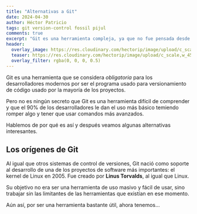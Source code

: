 ```yaml
---
title: "Alternativas a Git"
date: 2024-04-30
author: Héctor Patricio
tags: git version-control fossil pijul
comments: true
excerpt: "Git es una herramienta compleja, ya que no fue pensada desde el principio para tener buena experiencia de usuario, veamos algunas alternativas."
header:
  overlay_image: https://res.cloudinary.com/hectorip/image/upload/c_scale,w_1450/v1714573988/osman-rana-yM3T1vYh8Oc-unsplash_gwkcc2.jpg
  teaser: https://res.cloudinary.com/hectorip/image/upload/c_scale,w_450/v1714573988/osman-rana-yM3T1vYh8Oc-unsplash_gwkcc2.jpg
  overlay_filter: rgba(0, 0, 0, 0.5)
---
```


Git es una herramienta que se considera *obligatoria* para los desarrolladores
modernos por ser el programa usado para versionamiento de código usado por
la mayoría de los proyectos.

Pero no es ningún secreto que Git es una herramienta difícil de comprender y
que el 90% de los desarrolladores le dan el uso más básico temiendo romper algo
y tener que usar comandos más avanzados.

Hablemos de por qué es así y después veamos algunas alternativas interesantes.

## Los orígenes de Git

Al igual que otros sistemas de control de versiones, Git nació como soporte al
desarrollo de una de los proyectos de software más importantes: el kernel de
Linux en 2005. Fue creado por **Linus Torvalds**, al igual que Linux.

Su objetivo no era ser una herramienta de uso masivo y fácil de usar, sino
trabajar sin las limitantes de las herramientas que existían en ese momento.

Aún así, por ser una herramienta bastante útil, ahora tenemos...

